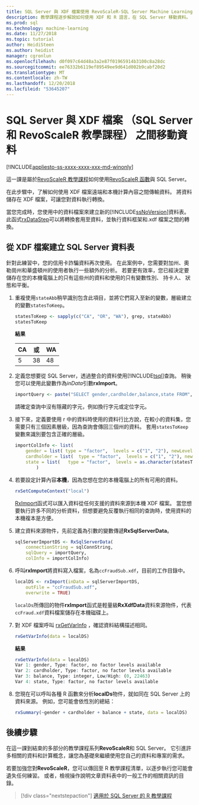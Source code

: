 ```yaml
---
title: SQL Server 與 XDF 檔案使用 RevoScaleR-SQL Server Machine Learning 之間移動資料
description: 教學課程逐步解說如何使用 XDF 和 R 語言，在 SQL Server 移動資料。
ms.prod: sql
ms.technology: machine-learning
ms.date: 11/27/2018
ms.topic: tutorial
author: HeidiSteen
ms.author: heidist
manager: cgronlun
ms.openlocfilehash: d0f097c64d48a3a2e87f01965914b3100c8a28dc
ms.sourcegitcommit: ee76332b6119ef89549ee9d641d002b9cabf20d2
ms.translationtype: MT
ms.contentlocale: zh-TW
ms.lasthandoff: 12/20/2018
ms.locfileid: "53645207"
---
```

# <a name="move-data-between-sql-server-and-xdf-file-sql-server-and-revoscaler-tutorial"></a>SQL Server 與 XDF 檔案 （SQL Server 和 RevoScaleR 教學課程） 之間移動資料
[!INCLUDE[appliesto-ss-xxxx-xxxx-xxx-md-winonly](../../includes/appliesto-ss-xxxx-xxxx-xxx-md-winonly.md)]

這一課是屬於[RevoScaleR 教學課程](deepdive-data-science-deep-dive-using-the-revoscaler-packages.md)如何使用[RevoScaleR 函數](https://docs.microsoft.com/machine-learning-server/r-reference/revoscaler/revoscaler)與 SQL Server。

在此步驟中，了解如何使用 XDF 檔案遠端和本機計算內容之間傳輸資料。 將資料儲存在 XDF 檔案，可讓您對資料執行轉換。

當您完成時，您使用中的資料檔案來建立新的[!INCLUDE[ssNoVersion](../../includes/ssnoversion-md.md)]資料表。 此函式[rxDataStep](https://docs.microsoft.com/machine-learning-server/r-reference/revoscaler/rxdatastep)可以將轉換套用至資料，並執行資料框架和.xdf 檔案之間的轉換。
  
## <a name="create-a-sql-server-table-from-an-xdf-file"></a>從 XDF 檔案建立 SQL Server 資料表

針對此練習中，您的信用卡詐騙資料再次使用。 在此案例中，您需要對加州、奧勒崗州和華盛頓州的使用者執行一些額外的分析。 若要更有效率，您已經決定要儲存在您的本機電腦上的只有這些州的資料和使用的只有變數性別、 持卡人、 狀態和平衡。

1. 重複使用`stateAbb`稍早識別包含此項目，並將它們寫入至新的變數，層級建立的變數`statesToKeep`。
  
    ```R
    statesToKeep <- sapply(c("CA", "OR", "WA"), grep, stateAbb)
    statesToKeep
    ```
    **結果**
    
    CA|或|WA
    ----|----|----
    5|38|48
    
2. 定義您想要從 SQL Server，透過整合的資料使用[!INCLUDE[tsql](../../includes/tsql-md.md)]查詢。  稍後您可以使用此變數作為*inData*引數**rxImport**。
  
    ```R
    importQuery <- paste("SELECT gender,cardholder,balance,state FROM",  sqlFraudTable,  "WHERE (state = 5 OR state = 38 OR state = 48)")
    ```
  
    請確定查詢中沒有隱藏的字元，例如換行字元或定位字元。
  
3. 接下來，定義要使用 r 中的資料時使用的資料行比方說，在較小的資料集，您需要只有三個因素層級，因為查詢會傳回三個州的資料。  套用`statesToKeep`變數來識別要包含正確的層級。
  
    ```R
    importColInfo <- list(
        gender = list( type = "factor",  levels = c("1", "2"), newLevels = c("Male", "Female")),
        cardholder = list(  type = "factor",  levels = c("1", "2"), newLevels = c("Principal", "Secondary")),
        state = list(   type = "factor",  levels = as.character(statesToKeep), newLevels = names(statesToKeep))
            )
    ```
  
4. 若要設定計算內容**本機**，因為您想在您的本機電腦上的所有可用的資料。
  
    ```R
    rxSetComputeContext("local")
    ```
    
    [RxImport](https://docs.microsoft.com/machine-learning-server/r-reference/revoscaler/rxsqlserverdata)函式可以匯入資料從任何支援的資料來源到本機 XDF 檔案。 當您想要執行許多不同的分析資料，但想要避免反覆執行相同的查詢時，使用資料的本機複本是方便。

5. 建立資料來源物件，先前定義為引數的變數傳遞**RxSqlServerData**。
  
    ```R
    sqlServerImportDS <- RxSqlServerData(
        connectionString = sqlConnString,
        sqlQuery = importQuery,
        colInfo = importColInfo)
    ```
  
6. 呼叫**rxImport**將資料寫入檔案，名為`ccFraudSub.xdf`，目前的工作目錄中。
  
    ```R
    localDS <- rxImport(inData = sqlServerImportDS,
        outFile = "ccFraudSub.xdf",
        overwrite = TRUE)
    ```
  
    `localDs`所傳回的物件**rxImport**函式是輕量級**RxXdfData**資料來源物件，代表`ccFraud.xdf`資料檔案儲存在本機磁碟上。
  
7. 對 XDF 檔案呼叫 [rxGetVarInfo](https://docs.microsoft.com/machine-learning-server/r-reference/revoscaler/rxgetvarinfoxdf) ，確認資料結構描述相同。
  
    ```R
    rxGetVarInfo(data = localDS)
    ```

    **結果**
    
    ```R
    rxGetVarInfo(data = localDS)
    Var 1: gender, Type: factor, no factor levels available
    Var 2: cardholder, Type: factor, no factor levels available
    Var 3: balance, Type: integer, Low/High: (0, 22463)
    Var 4: state, Type: factor, no factor levels available
    ```

8. 您現在可以呼叫各種 R 函數來分析**localDs**物件，就如同在 SQL Server 上的資料來源。 例如，您可能會依性別的總結：
  
    ```R
    rxSummary(~gender + cardholder + balance + state, data = localDS)
    ```

## <a name="next-steps"></a>後續步驟

在這一課到結束的多部分的教學課程系列**RevoScaleR**和 SQL Server。 它引進許多相關的資料和計算概念，讓您為基礎來繼續使用您自己的資料和專案的需求。

若要加強您對**RevoScaleR**，您可以傳回至 R 教學課程清單，以逐步執行您可能會遺失任何練習。 或者，檢視操作說明文章資料表中的一般工作的相關資訊的目錄。

> [!div class="nextstepaction"]
> [適用於 SQL Server 的 R 教學課程](sql-server-r-tutorials.md)